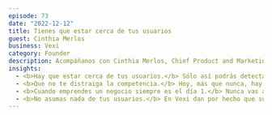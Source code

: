 ```yaml
---
episode: 73
date: "2022-12-12"
title: Tienes que estar cerca de tus usuarios
guest: Cinthia Merlos
business: Vexi
category: Founder
description: Acompáñanos con Cinthia Merlos, Chief Product and Marketing Officer de Vexi, la tarjeta de crédito mexicana enfocada en inclusión financiera con más de seis años en el mercado.
insights:
  - <b>Hay que estar cerca de tus usuarios.</b> Sólo así podrás detectar patrones y ver claramente cómo ayudarlos con tu servicio; tal cual como lo hizo Cinthia operando el call center de Vexi en sus inicios
  - <b>Que no te distraiga la competencia.</b> Hoy, más que nunca, hay servicios financieros compitiendo con Vexi, sin embargo, ellos tienen muy en claro el norte y los objetivos de su startup.
  - <b>Cuando emprendes un negocio siempre es el día 1.</b> Nunca vas a dejar aprender sobre tus usuarios, operaciones, ventas y experiencia de cliente
  - <b>No asumas nada de tus usuarios.</b> En Vexi dan por hecho que sus clientes no saben nada de créditos y se aseguran de educarlos de 0 a 1 en el tema.
---
```

